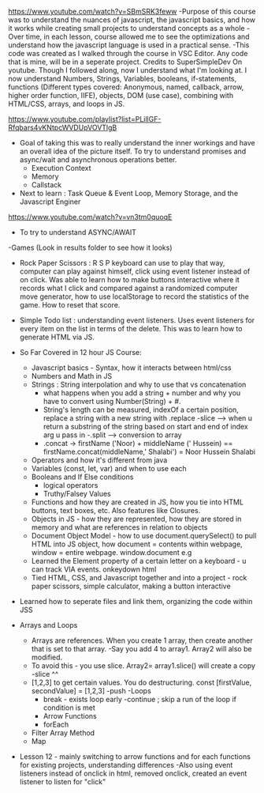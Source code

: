https://www.youtube.com/watch?v=SBmSRK3feww
-Purpose of this course was to understand the nuances of javascript, the javascript basics, and how it works while creating small projects to understand concepts as a whole
-Over time, in each lesson, course allowed me to see the optimizations and understand how the javascript language is used in a practical sense.
-This code was created as I walked through the course in VSC Editor. Any code that is mine, will be in a seperate project. Credits to SuperSimpleDev On youtube. Though I followed along, now I understand what I'm looking at. I now understand Numbers, Strings, Variables, booleans, if-statements, functions (Different types covered: Anonymous, named, callback, arrow, higher order function, IIFE), objects, DOM (use case), combining with HTML/CSS, arrays, and loops in JS.


https://www.youtube.com/playlist?list=PLillGF-Rfqbars4vKNtpcWVDUpVOVTlgB
  - Goal of taking this was to really understand the inner workings and have an overall idea of the picture itself. To try to understand promises and async/wait and asynchronous operations better. 
    - Execution Context
    - Memory
    - Callstack
  - Next to learn : Task Queue & Event Loop, Memory Storage, and the Javascript Enginer

https://www.youtube.com/watch?v=vn3tm0quoqE
  - To try to understand ASYNC/AWAIT


-Games (Look in results folder to see how it looks)
  - Rock Paper Scissors : R S P keyboard can use to play that way, computer can play against himself, click using event listener instead of on click. Was able to learn how to make buttons interactive where it records what I click and compared against a randomized computer move generator, how to use localStorage to record the statistics of the game. How to reset that score. 
  - Simple Todo list : understanding event listeners. Uses event listeners for every item on the list in terms of the delete. This was to learn how to generate HTML via JS. 

- So Far Covered in 12 hour JS Course: 
  - Javascript basics - Syntax, how it interacts between html/css
  - Numbers and Math in JS
  - Strings : String interpolation and why to use that vs concatenation
    - what happens when you add a string + number and why you have to convert using Number(String) + #.
    - String's length can be measured, indexOf a certain position, replace a string with a new string with .replace
    -slice --> when u return a substring of the string based on start and end of index arg u pass in
    -.split --> conversion to array
    - .concat -> firstName ('Noor) + middleName (' Hussein) == firstName.concat(middleName,' Shalabi') = Noor Hussein Shalabi
  - Operators and how it's different from java
  - Variables (const, let, var) and when to use each
  - Booleans and If Else conditions
    - logical operators
    - Truthy/Falsey Values
  - Functions and how they are created in JS, how you tie into HTML buttons, text boxes, etc. Also features like Closures. 
  - Objects in JS - how they are represented, how they are stored in memory and what are references in relation to objects
  - Document Object Model - how to use document.querySelect() to pull HTML into JS object, how document = contents within webpage, window = entire webpage. window.document e.g
  - Learned the Element property of a certain letter on a keyboard - u can track VIA events. onkeydown html
  - Tied HTML, CSS, and Javascript together and into a project - rock paper scissors, simple calculator, making a button interactive
- Learned how to seperate files and link them, organizing the code within JSS
- Arrays and Loops
  - Arrays are references. When you create 1 array, then create another that is set to that array. 
  -Say you add 4 to array1. Array2 will also be modified.
  - To avoid this - you use slice. Array2= array1.slice() will create a copy
  -slice ^^
  - [1,2,3] to get certain values. You do destructuring. const [firstValue, secondValue] = [1,2,3] 
  -push
  -Loops
    - break - exists loop early
    -continue ; skip a run of the loop if condition is met
    - Arrow Functions
    - forEach 
  - Filter Array Method
  - Map
- Lesson 12 - mainly switching to arrow functions and for each functions for existing projects, understanding differences
  -Also using event listeners instead of onclick in html, removed onclick, created an event listener to listen for "click"




    
  
